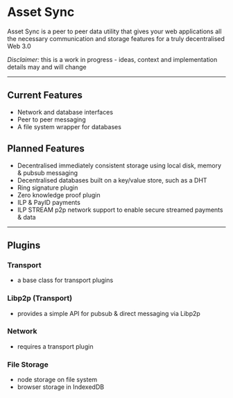 # Asset Sync

Asset Sync is a peer to peer data utility that gives your web applications all the necessary communication and storage features for a truly decentralised Web 3.0

*Disclaimer:* this is a work in progress - ideas, context and implementation details may and will change

---

## Current Features

- Network and database interfaces
- Peer to peer messaging
- A file system wrapper for databases

## Planned Features

- Decentralised immediately consistent storage using local disk, memory & pubsub messaging
- Decentralised databases built on a key/value store, such as a DHT
- Ring signature plugin
- Zero knowledge proof plugin
- ILP & PayID payments
- ILP STREAM p2p network support to enable secure streamed payments & data

---

## Plugins

### Transport

- a base class for transport plugins

### Libp2p (Transport)

- provides a simple API for pubsub & direct messaging via Libp2p

### Network

- requires a transport plugin

### File Storage

- node storage on file system
- browser storage in IndexedDB